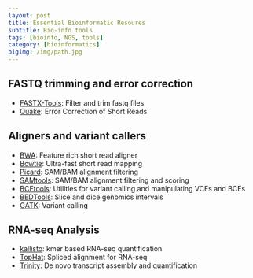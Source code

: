 ```yaml
---
layout: post
title: Essential Bioinformatic Resoures
subtitle: Bio-info tools
tags: [bioinfo, NGS, tools]
category: [bioinformatics]
bigimg: /img/path.jpg
---
```


## FASTQ trimming and error correction

- [FASTX-Tools](http://hannonlab.cshl.edu/fastx_toolkit/): Filter and trim fastq files
- [Quake](http://www.cbcb.umd.edu/software/quake/index.html): Error Correction of Short Reads

## Aligners and variant callers

- [BWA](http://bio-bwa.sourceforge.net/): Feature rich short read aligner
- [Bowtie](http://bowtie-bio.sf.net/bowtie2): Ultra-fast short read mapping
- [Picard](http://picard.sourceforge.net/): SAM/BAM alignment filtering
- [SAMtools](http://samtools.sourceforge.net/): SAM/BAM alignment filtering and scoring
- [BCFtools](http://www.htslib.org/doc/bcftools.html): Utilities for variant calling and manipulating VCFs and BCFs
- [BEDTools](http://bedtools.readthedocs.io/en/latest/): Slice and dice genomics intervals
- [GATK](https://software.broadinstitute.org/gatk/): Variant calling

## RNA-seq Analysis

- [kallisto](http://pachterlab.github.io/kallisto/): kmer based RNA-seq quantification
- [TopHat](http://tophat.cbcb.umd.edu/): Spliced alignment for RNA-seq
- [Trinity](http://trinityrnaseq.sourceforge.net/): De novo transcript assembly and quantification
